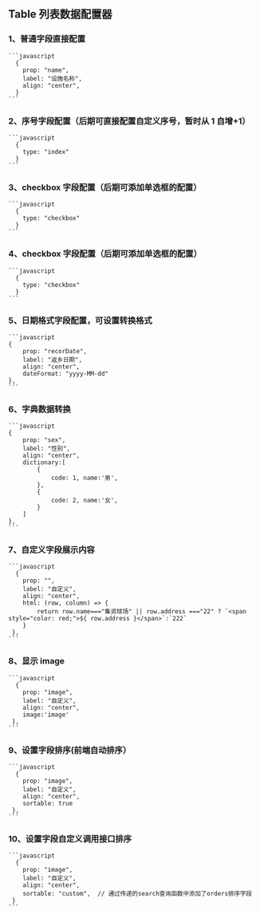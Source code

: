 ## Table 列表数据配置器

### 1、普通字段直接配置

    ```javascript
      {
        prop: "name",
        label: "设施名称",
        align: "center",
      }
    ```

### 2、序号字段配置（后期可直接配置自定义序号，暂时从 1 自增+1）

    ```javascript
      {
        type: "index"
      }
    ```

### 3、checkbox 字段配置（后期可添加单选框的配置）

    ```javascript
      {
        type: "checkbox"
      }
    ```

### 4、checkbox 字段配置（后期可添加单选框的配置）

    ```javascript
      {
        type: "checkbox"
      }
    ```

### 5、日期格式字段配置，可设置转换格式

    ```javascript
    {
        prop: "recorDate",
        label: "返乡日期",
        align: "center",
        dateFormat: "yyyy-MM-dd"
    },
    ```

### 6、字典数据转换

    ```javascript
    {
        prop: "sex",
        label: "性别",
        align: "center",
        dictionary:[
            {
                code: 1, name:'男',
            },
            {
                code: 2, name:'女',
            }
        ]
    },
    ```

### 7、自定义字段展示内容

    ```javascript
      {
        prop: "",
        label: "自定义",
        align: "center",
        html: (row, column) => {
            return row.name==="集资球场" || row.address ==="22" ? `<span style="color: red;">${ row.address }</span>`:`222`
        }
     },
    ```

### 8、显示 image

    ```javascript
      {
        prop: "image",
        label: "自定义",
        align: "center",
        image:'image'
     },
    ```

### 9、设置字段排序(前端自动排序）

    ```javascript
      {
        prop: "image",
        label: "自定义",
        align: "center",
        sortable: true
     },
    ```

### 10、设置字段自定义调用接口排序

    ```javascript
      {
        prop: "image",
        label: "自定义",
        align: "center",
        sortable: "custom",  // 通过传递的search查询函数中添加了orders排序字段
     }
    ```
